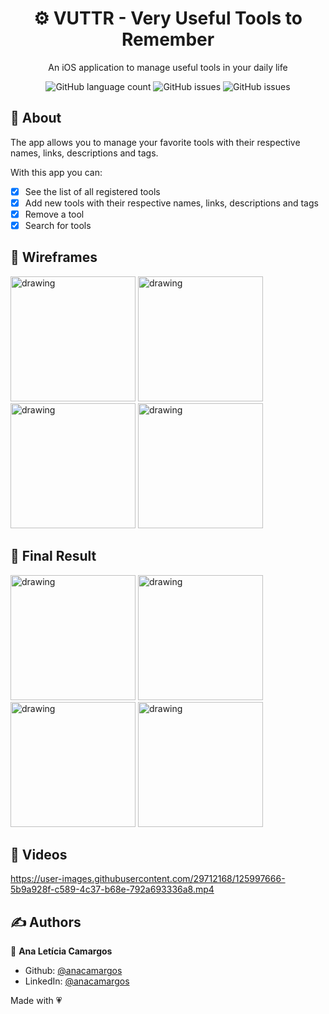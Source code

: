 <h1 align="center">⚙️ VUTTR - Very Useful Tools to Remember</h1>
<p align="center">An iOS application to manage useful tools in your daily life</p>

<p align="center">
  <img alt="GitHub language count" src="https://img.shields.io/github/languages/count/anacamargos/vuttr?color=ff69b4&style=flat-square"> 
  <img alt="GitHub issues" src="https://img.shields.io/badge/author-Ana%20Leticia%20Camargos-green?color=ff69b4&style=flat-square">
  <img alt="GitHub issues" src="https://img.shields.io/github/license/anacamargos/vuttr?color=ff69b4&style=flat-square">
</p>

## 📖 About

The app allows you to manage your favorite tools with their respective names, links, descriptions and tags.

With this app you can:
- [x] See the list of all registered tools
- [x] Add new tools with their respective names, links, descriptions and tags
- [x] Remove a tool
- [x] Search for tools

## 📱 Wireframes

<p float="left">
  <img src="https://user-images.githubusercontent.com/29712168/125471696-9e3fe1dd-8c07-4353-9fac-abfb633bc889.png" alt="drawing" width="200"/>
  <img src="https://user-images.githubusercontent.com/29712168/125471681-864f1145-e69e-4fa9-bcde-a3f7c834e807.png" alt="drawing" width="200"/>
  <img src="https://user-images.githubusercontent.com/29712168/125471692-916cdc66-eeef-4e26-9055-0f9a1d980f7a.png" alt="drawing" width="200"/>
  <img src="https://user-images.githubusercontent.com/29712168/125471689-962d5dab-301c-404c-82dd-41649f2bc6e7.png" alt="drawing" width="200"/>
</p>

## 📱 Final Result

<p float="left">
  <img src="https://user-images.githubusercontent.com/29712168/125477288-2115064b-87f1-46dd-a774-6a846fa3d7da.png" alt="drawing" width="200"/>
  <img src="https://user-images.githubusercontent.com/29712168/125477292-98fb2626-3ec8-4260-9bfa-167a6c82fbd4.png" alt="drawing" width="200"/>
  <img src="https://user-images.githubusercontent.com/29712168/125477428-2d48db88-20f6-487c-b63d-b5c816266b69.png" alt="drawing" width="200"/>
  <img src="https://user-images.githubusercontent.com/29712168/125477438-f29e80dd-a1ae-4e69-b308-c34f75db1fb6.png" alt="drawing" width="200"/>
</p>

## 🎥 Videos

https://user-images.githubusercontent.com/29712168/125997666-5b9a928f-c589-4c37-b68e-792a693336a8.mp4


## ✍️ Authors

👤 **Ana Letícia Camargos**

- Github: [@anacamargos](https://github.com/anacamargos)
- LinkedIn: [@anacamargos](https://linkedin.com/in/anacamargosvl)

Made with 💗
